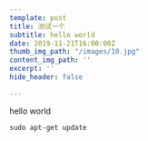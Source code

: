 ```yaml
---
template: post
title: 测试一个
subtitle: hello world
date: 2019-11-21T16:00:00Z
thumb_img_path: "/images/10.jpg"
content_img_path: ''
excerpt: ''
hide_header: false

---
```

hello world

    sudo apt-get update